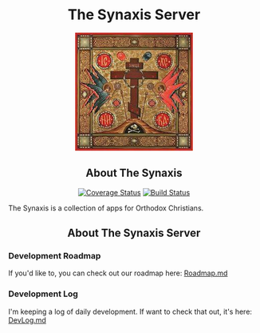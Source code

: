 <h1 align="center">The Synaxis Server</h1>

<p align="center">
  <img src=".docs/images/icon.jpeg" alt="The Synaxis" />
</p>

<h2 align="center">About The Synaxis</h2>
<p align="center">
  <a href='https://coveralls.io/github/mosesintech/theSynaxisServer?branch=master'><img src='https://coveralls.io/repos/github/mosesintech/theSynaxisServer/badge.svg?branch=master' alt='Coverage Status' /></a>
  <a href='https://app.travis-ci.com/mosesintech/theSynaxisServer'><img src='https://app.travis-ci.com/mosesintech/theSynaxisServer.svg?branch=master' alt='Build Status' /></a>
</p>

The Synaxis is a collection of apps for Orthodox Christians.

<h2 align="center">About The Synaxis Server</h2>

### Development Roadmap

If you'd like to, you can check out our roadmap here: <a href="/.docs/Roadmap.md">Roadmap.md</a>

### Development Log

I'm keeping a log of daily development.
If want to check that out, it's here: <a href="/.docs/DevLog.md">DevLog.md</a>
